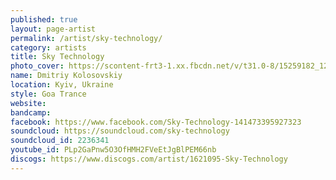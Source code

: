 ```yaml
---
published: true
layout: page-artist
permalink: /artist/sky-technology/
category: artists
title: Sky Technology
photo_cover: https://scontent-frt3-1.xx.fbcdn.net/v/t31.0-8/15259182_1217973558251715_2478949442905721464_o.jpg?oh=e02e5d79553204e3aaab666a40b8e17e&oe=59AC159A
name: Dmitriy Kolosovskiy
location: Kyiv, Ukraine
style: Goa Trance
website: 
bandcamp: 
facebook: https://www.facebook.com/Sky-Technology-141473395927323
soundcloud: https://soundcloud.com/sky-technology
soundcloud_id: 2236341
youtube_id: PLp2GaPnw5O3OfHMH2FVeEtJgBlPEM66nb
discogs: https://www.discogs.com/artist/1621095-Sky-Technology
---
```

